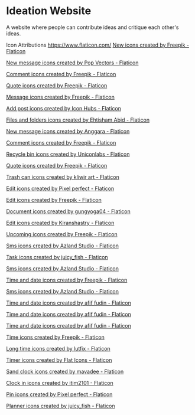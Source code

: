 # Ideation Website

A website where people can contribute ideas and critique each other's ideas.

Icon Attributions
https://www.flaticon.com/
<a href="https://www.flaticon.com/free-icons/new" title="new icons">New icons created by Freepik - Flaticon</a>

<a href="https://www.flaticon.com/free-icons/new-message" title="new message icons">New message icons created by Pop Vectors - Flaticon</a>

<a href="https://www.flaticon.com/free-icons/comment" title="comment icons">Comment icons created by Freepik - Flaticon</a>

<a href="https://www.flaticon.com/free-icons/quote" title="quote icons">Quote icons created by Freepik - Flaticon</a>

<a href="https://www.flaticon.com/free-icons/message" title="message icons">Message icons created by Freepik - Flaticon</a>

<a href="https://www.flaticon.com/free-icons/add-post" title="add post icons">Add post icons created by Icon Hubs - Flaticon</a>

<a href="https://www.flaticon.com/free-icons/files-and-folders" title="files and folders icons">Files and folders icons created by Ehtisham Abid - Flaticon</a>

<a href="https://www.flaticon.com/free-icons/new-message" title="new message icons">New message icons created by Anggara - Flaticon</a>

<a href="https://www.flaticon.com/free-icons/comment" title="comment icons">Comment icons created by Freepik - Flaticon</a>

<a href="https://www.flaticon.com/free-icons/recycle-bin" title="recycle bin icons">Recycle bin icons created by Uniconlabs - Flaticon</a>

<a href="https://www.flaticon.com/free-icons/quote" title="quote icons">Quote icons created by Freepik - Flaticon</a>

<a href="https://www.flaticon.com/free-icons/trash-can" title="trash can icons">Trash can icons created by kliwir art - Flaticon</a>

<a href="https://www.flaticon.com/free-icons/edit" title="edit icons">Edit icons created by Pixel perfect - Flaticon</a>

<a href="https://www.flaticon.com/free-icons/edit" title="edit icons">Edit icons created by Freepik - Flaticon</a>

<a href="https://www.flaticon.com/free-icons/document" title="document icons">Document icons created by gungyoga04 - Flaticon</a>

<a href="https://www.flaticon.com/free-icons/edit" title="edit icons">Edit icons created by Kiranshastry - Flaticon</a>

<a href="https://www.flaticon.com/free-icons/upcoming" title="upcoming icons">Upcoming icons created by Freepik - Flaticon</a>

<a href="https://www.flaticon.com/free-icons/sms" title="sms icons">Sms icons created by Azland Studio - Flaticon</a>

<a href="https://www.flaticon.com/free-icons/task" title="task icons">Task icons created by juicy_fish - Flaticon</a>

<a href="https://www.flaticon.com/free-icons/sms" title="sms icons">Sms icons created by Azland Studio - Flaticon</a>

<a href="https://www.flaticon.com/free-icons/time-and-date" title="time and date icons">Time and date icons created by Freepik - Flaticon</a>

<a href="https://www.flaticon.com/free-icons/sms" title="sms icons">Sms icons created by Azland Studio - Flaticon</a>

<a href="https://www.flaticon.com/free-icons/time-and-date" title="time and date icons">Time and date icons created by afif fudin - Flaticon</a>

<a href="https://www.flaticon.com/free-icons/time-and-date" title="time and date icons">Time and date icons created by afif fudin - Flaticon</a>

<a href="https://www.flaticon.com/free-icons/time-and-date" title="time and date icons">Time and date icons created by afif fudin - Flaticon</a>

<a href="https://www.flaticon.com/free-icons/time" title="time icons">Time icons created by Freepik - Flaticon</a>

<a href="https://www.flaticon.com/free-icons/long-time" title="long time icons">Long time icons created by lutfix - Flaticon</a>

<a href="https://www.flaticon.com/free-icons/timer" title="timer icons">Timer icons created by Flat Icons - Flaticon</a>

<a href="https://www.flaticon.com/free-icons/sand-clock" title="sand clock icons">Sand clock icons created by mavadee - Flaticon</a>

<a href="https://www.flaticon.com/free-icons/clock-in" title="clock in icons">Clock in icons created by itim2101 - Flaticon</a>

<a href="https://www.flaticon.com/free-icons/pin" title="pin icons">Pin icons created by Pixel perfect - Flaticon</a>

<a href="https://www.flaticon.com/free-icons/planner" title="planner icons">Planner icons created by juicy_fish - Flaticon</a>